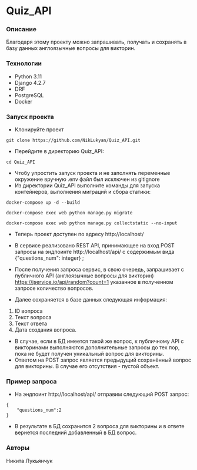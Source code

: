# Quiz_API

### Описание
Благодаря этому проекту можно запрашивать, получать и сохранять в базу данных англоязычные вопросы для викторин.
### Технологии
- Python 3.11
- Django 4.2.7
- DRF
- PostgreSQL
- Docker

### Запуск проекта
- Клонируйте проект
```
git clone https://github.com/NikLukyan/Quiz_API.git
``` 
- Перейдите в директорию Quiz_API:
```
cd Quiz_API
```
- Чтобу упростить запуск проекта и не заполнять переменные окружение вручную .env файл был исключен из gitignore 
- Из директории Quiz_API выполните команды для запуска контейнеров, выполнения миграций и сбора статики:
```
docker-compose up -d --build
```
```
docker-compose exec web python manage.py migrate
```
```
docker-compose exec web python manage.py collectstatic --no-input
```
- Теперь проект доступен по адресу http://localhost/
- В сервисе реализовано REST API, принимающее на вход 
POST запросы на эндпоинте  http://localhost/api/ с содержимым вида {"questions_num": integer}  ;

- После получения запроса сервис, в свою очередь, 
запрашивает с публичного API (англоязычные вопросы для викторин) 
https://jservice.io/api/random?count=1 указанное в полученном 
запросе количество вопросов.
- Далее сохраняется в базе данных следующая информация:
 1. ID вопроса
2. Текст вопроса
3. Текст ответа
4. Дата создания вопроса. 
- В случае, если в БД имеется такой же вопрос, к публичному API 
с викторинами выполняются дополнительные запросы до тех пор, 
пока не будет получен уникальный вопрос для викторины.
- Ответом на POST запрос является предыдущий сохранённый вопрос для викторины. 
В случае его отсутствия - пустой объект.
### Пример запроса
- На эндпоинт http://localhost/api/ отправим следующий POST запрос:
```
{
    "questions_num":2
}
```
- В результате в БД сохранится 2 вопроса для викторины и в ответе
вернется последний добавленный в БД вопрос.

### Авторы
Никита Лукьянчук